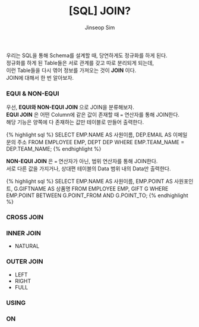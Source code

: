 ﻿---
layout: post
title: "[SQL] JOIN?"
categories: SQL
tags: [mysql]
author:
  - Jinseop Sim
---
우리는 SQL을 통해 Schema를 설계할 때, 당연하게도 정규화를 하게 된다.  
정규화를 하게 된 Table들은 서로 관계를 갖고 따로 분리되게 되는데,  
이런 Table들을 다시 엮어 정보를 가져오는 것이 __JOIN__ 이다.  
JOIN에 대해서 한 번 알아보자.  

### EQUI & NON-EQUI
우선, __EQUI와 NON-EQUI JOIN__ 으로 JOIN을 분류해보자.  
__EQUI JOIN__ 은 어떤 Column에 같은 값이 존재할 때 ```=``` 연산자를 통해 JOIN한다.  
해당 기능은 양쪽에 다 존재하는 값만 테이블로 만들어 출력한다.  

{% highlight sql %}
SELECT EMP.NAME AS 사원이름, DEP.EMAIL AS 이메일 문의 주소
FROM EMPLOYEE EMP, DEPT DEP
WHERE EMP.TEAM_NAME = DEP.TEAM_NAME;
{% endhighlight %}

__NON-EQUI JOIN__ 은 ```=``` 연산자가 아닌, 범위 연산자를 통해 JOIN한다.  
서로 다른 값을 가지거나, 상대편 테이블의 Data 범위 내의 Data만 출력한다.  

{% highlight sql %}
SELECT EMP.NAME AS 사원이름, EMP.POINT AS 사원포인트, G.GIFTNAME AS 상품명
FROM EMPLOYEE EMP, GIFT G
WHERE EMP.POINT BETWEEN G.POINT_FROM AND G.POINT_TO;
{% endhighlight %}

### CROSS JOIN

### INNER JOIN
- NATURAL

### OUTER JOIN
- LEFT
- RIGHT
- FULL

### USING

### ON